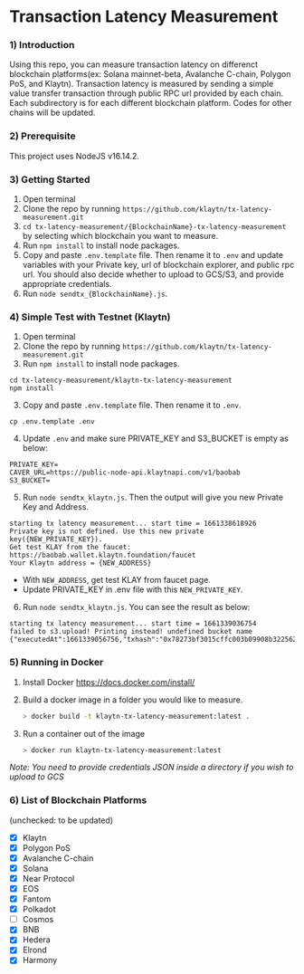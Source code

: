 # Transaction Latency Measurement

### 1) Introduction 
Using this repo, you can measure transaction latency on differenct blockchain platforms(ex: Solana mainnet-beta, Avalanche C-chain, Polygon PoS, and Klaytn). Transaction latency is measured by sending a simple value transfer transaction through public RPC url provided by each chain. Each subdirectory is for each different blockchain platform. Codes for other chains will be updated.

### 2) Prerequisite
This project uses NodeJS v16.14.2.

### 3) Getting Started
1. Open terminal 
2. Clone the repo by running `https://github.com/klaytn/tx-latency-measurement.git`
3. `cd tx-latency-measurement/{BlockchainName}-tx-latency-measurement` by selecting which blockchain you want to measure.  
4. Run `npm install` to install node packages.
5. Copy and paste `.env.template` file. Then rename it to `.env` and update variables with your Private key, url of blockchain explorer, and public rpc url. 
You should also decide whether to upload to GCS/S3, and provide appropriate credentials.
6. Run `node sendtx_{BlockchainName}.js`. 

### 4) Simple Test with Testnet (Klaytn) 
1. Open terminal 
2. Clone the repo by running `https://github.com/klaytn/tx-latency-measurement.git`
3. Run `npm install` to install node packages. 
```
cd tx-latency-measurement/klaytn-tx-latency-measurement
npm install
```
3. Copy and paste `.env.template` file. Then rename it to `.env`. 
```shell
cp .env.template .env
```
4. Update `.env` and make sure PRIVATE_KEY and S3_BUCKET is empty as below: 
```
PRIVATE_KEY=
CAVER_URL=https://public-node-api.klaytnapi.com/v1/baobab
S3_BUCKET=
```
5. Run `node sendtx_klaytn.js`. Then the output will give you new Private Key and Address. 
```shell
starting tx latency measurement... start time = 1661338618926
Private key is not defined. Use this new private key({NEW_PRIVATE_KEY}).
Get test KLAY from the faucet: https://baobab.wallet.klaytn.foundation/faucet
Your Klaytn address = {NEW_ADDRESS}
```
-   With `NEW_ADDRESS`, get test KLAY from faucet page.
-  Update PRIVATE_KEY in .env file with this `NEW_PRIVATE_KEY`. 
6. Run `node sendtx_klaytn.js`. You can see the result as below:
```
starting tx latency measurement... start time = 1661339036754
failed to s3.upload! Printing instead! undefined bucket name
{"executedAt":1661339056756,"txhash":"0x78273bf3015cffc003b09908b322562eda5d830b455ae1c80b7a090d3b60a43b","startTime":1661339057100,"endTime":1661339059192,"chainId":1001,"latency":2092,"error":"","txFee":0.00105,"txFeeInUSD":0.00026812274999999996,"resourceUsedOfLatestBlock":38800,"numOfTxInLatestBlock":1,"pingTime":24}
```

### 5) Running in Docker

1. Install Docker https://docs.docker.com/install/

2. Build a docker image in a folder you would like to measure.
    ```bash
    > docker build -t klaytn-tx-latency-measurement:latest .
    ```

3. Run a container out of the image
    ```bash
    > docker run klaytn-tx-latency-measurement:latest
    ```

*Note: You need to provide credentials JSON inside a directory if you wish to upload to GCS*

### 6) List of Blockchain Platforms 
(unchecked: to be updated)
- [x] Klaytn
- [x] Polygon PoS
- [x] Avalanche C-chain 
- [x] Solana
- [x] Near Protocol 
- [x] EOS 
- [x] Fantom
- [x] Polkadot
- [ ] Cosmos
- [x] BNB
- [x] Hedera
- [x] Elrond
- [x] Harmony
